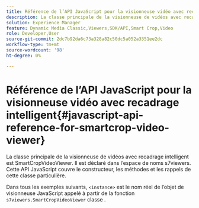 ```yaml
---
title: Référence de l’API JavaScript pour la visionneuse vidéo avec recadrage intelligent
description: La classe principale de la visionneuse de vidéos avec recadrage intelligent est SmartCropVideoViewer. Il est déclaré dans l’espace de noms s7viewers. Cette API JavaScript couvre le constructeur, les méthodes et les rappels de cette classe particulière.
solution: Experience Manager
feature: Dynamic Media Classic,Viewers,SDK/API,Smart Crop,Video
role: Developer,User
source-git-commit: 2dc7b92da6c73a328a82c50dc5a052a3351ee2dc
workflow-type: tm+mt
source-wordcount: '98'
ht-degree: 0%

---
```


# Référence de l’API JavaScript pour la visionneuse vidéo avec recadrage intelligent{#javascript-api-reference-for-smartcrop-video-viewer}

La classe principale de la visionneuse de vidéos avec recadrage intelligent est SmartCropVideoViewer. Il est déclaré dans l’espace de noms s7viewers. Cette API JavaScript couvre le constructeur, les méthodes et les rappels de cette classe particulière.

Dans tous les exemples suivants, `<instance>` est le nom réel de l’objet de visionneuse JavaScript appelé à partir de la fonction `s7viewers.SmartCropVideoViewer` classe .

